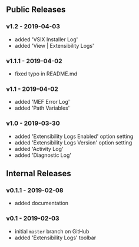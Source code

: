 ## Public Releases

### v1.2 - 2019-04-03
  - added 'VSIX Installer Log'
  - added 'View | Extensibility Logs'

### v1.1.1 - 2019-04-02
  - fixed typo in README.md

### v1.1 - 2019-04-02
  - added 'MEF Error Log'
  - added 'Path Variables'

### v1.0 - 2019-03-30
  - added 'Extensibility Logs Enabled' option setting
  - added 'Extensibility Logs Version' option setting
  - added 'Activity Log'
  - added 'Diagnostic Log'

## Internal Releases

### v0.1.1 - 2019-02-08
  - added documentation

### v0.1 - 2019-02-03
  - initial `master` branch on GitHub
  - added 'Extensibility Logs' toolbar
